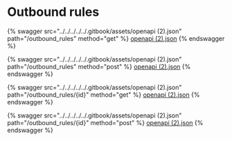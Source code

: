# Outbound rules

{% swagger src="../../../../../.gitbook/assets/openapi (2).json" path="/outbound_rules" method="get" %}
[openapi (2).json](<../../../../../.gitbook/assets/openapi (2).json>)
{% endswagger %}

{% swagger src="../../../../../.gitbook/assets/openapi (2).json" path="/outbound_rules" method="post" %}
[openapi (2).json](<../../../../../.gitbook/assets/openapi (2).json>)
{% endswagger %}

{% swagger src="../../../../../.gitbook/assets/openapi (2).json" path="/outbound_rules/{id}" method="get" %}
[openapi (2).json](<../../../../../.gitbook/assets/openapi (2).json>)
{% endswagger %}

{% swagger src="../../../../../.gitbook/assets/openapi (2).json" path="/outbound_rules/{id}" method="post" %}
[openapi (2).json](<../../../../../.gitbook/assets/openapi (2).json>)
{% endswagger %}

